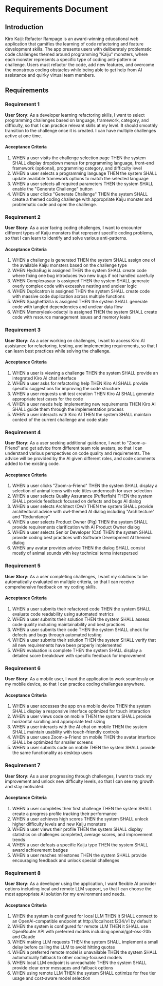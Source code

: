 # Requirements Document

## Introduction

Kiro Kaiji: Refactor Rampage is an award-winning educational web application that gamifies the learning of code refactoring and feature development skills. The app presents users with deliberately problematic code challenges themed around programming "Kaiju" monsters, where each monster represents a specific type of coding anti-pattern or challenge. Users must refactor the code, add new features, and overcome the monstrous coding obstacles while being able to get help from AI assistance and quirky virtual team members.

## Requirements

### Requirement 1

**User Story:** As a developer learning refactoring skills, I want to select programming challenges based on language, framework, category, and difficulty, so that I can practice relevant skills at my level. It should smoothly transition to the challenge once it is created. I can have multiple challenges active at one time.

#### Acceptance Criteria

1. WHEN a user visits the challenge selection page THEN the system SHALL display dropdown menus for programming language, front-end framework (optional), programming category, and difficulty level
2. WHEN a user selects a programming language THEN the system SHALL update available framework options to match the selected language
3. WHEN a user selects all required parameters THEN the system SHALL enable the "Generate Challenge" button
4. WHEN a user clicks "Generate Challenge" THEN the system SHALL create a themed coding challenge with appropriate Kaiju monster and problematic code and open the challenge.

### Requirement 2

**User Story:** As a user facing coding challenges, I want to encounter different types of Kaiju monsters that represent specific coding problems, so that I can learn to identify and solve various anti-patterns.

#### Acceptance Criteria

1. WHEN a challenge is generated THEN the system SHALL assign one of the available Kaiju monsters based on the challenge type
2. WHEN HydraBug is assigned THEN the system SHALL create code where fixing one bug introduces two new bugs if not handled carefully
3. WHEN Complexasaur is assigned THEN the system SHALL generate overly complex code with excessive nesting and unclear logic
4. WHEN Duplicatron is assigned THEN the system SHALL create code with massive code duplication across multiple functions
5. WHEN Spaghettizilla is assigned THEN the system SHALL generate code with tangled dependencies and unclear data flow
6. WHEN Memoryleak-odactyl is assigned THEN the system SHALL create code with resource management issues and memory leaks

### Requirement 3

**User Story:** As a user working on challenges, I want to access Kiro AI assistance for refactoring, testing, and implementing requirements, so that I can learn best practices while solving the challenge.

#### Acceptance Criteria

1. WHEN a user is viewing a challenge THEN the system SHALL provide an integrated Kiro AI chat interface
2. WHEN a user asks for refactoring help THEN Kiro AI SHALL provide specific suggestions for improving the code structure
3. WHEN a user requests unit test creation THEN Kiro AI SHALL generate appropriate test cases for the code
4. WHEN a user needs help implementing new requirements THEN Kiro AI SHALL guide them through the implementation process
5. WHEN a user interacts with Kiro AI THEN the system SHALL maintain context of the current challenge and code state

### Requirement 4

**User Story:** As a user seeking additional guidance, I want to "Zoom-a-Friend" and get advice from different team role avatars, so that I can understand various perspectives on code quality and requirements. The advice will be provided by the AI given different roles, and code comments added to the existing code.

#### Acceptance Criteria

1. WHEN a user clicks "Zoom-a-Friend" THEN the system SHALL display a selection of animal icons with role titles underneath for user selection
2. WHEN a user selects Quality Assurance (Pufferfish) THEN the system SHALL provide feedback focused on defects and bugs AI dialog
3. WHEN a user selects Architect (Owl) THEN the system SHALL provide architectural advice with owl-themed AI dialog including "Architecture" and "Redundancy"
4. WHEN a user selects Product Owner (Pig) THEN the system SHALL provide requirements clarification with AI Product Owner dialog
5. WHEN a user selects Senior Developer (Cat) THEN the system SHALL provide coding best practices with Software Development AI themed dialog
6. WHEN any avatar provides advice THEN the dialog SHALL consist mostly of animal sounds with key technical terms interspersed

### Requirement 5

**User Story:** As a user completing challenges, I want my solutions to be automatically evaluated on multiple criteria, so that I can receive comprehensive feedback on my coding skills.

#### Acceptance Criteria

1. WHEN a user submits their refactored code THEN the system SHALL evaluate code readability using automated metrics
2. WHEN a user submits their solution THEN the system SHALL assess code quality including maintainability and best practices
3. WHEN a user submits their code THEN the system SHALL check for defects and bugs through automated testing
4. WHEN a user submits their solution THEN the system SHALL verify that all new requirements have been properly implemented
5. WHEN evaluation is complete THEN the system SHALL display a detailed score breakdown with specific feedback for improvement

### Requirement 6

**User Story:** As a mobile user, I want the application to work seamlessly on my mobile device, so that I can practice coding challenges anywhere.

#### Acceptance Criteria

1. WHEN a user accesses the app on a mobile device THEN the system SHALL display a responsive interface optimized for touch interaction
2. WHEN a user views code on mobile THEN the system SHALL provide horizontal scrolling and appropriate text sizing
3. WHEN a user interacts with the AI chat on mobile THEN the system SHALL maintain usability with touch-friendly controls
4. WHEN a user uses Zoom-a-Friend on mobile THEN the avatar interface SHALL be optimized for smaller screens
5. WHEN a user submits code on mobile THEN the system SHALL provide the same functionality as desktop users

### Requirement 7

**User Story:** As a user progressing through challenges, I want to track my improvement and unlock new difficulty levels, so that I can see my growth and stay motivated.

#### Acceptance Criteria

1. WHEN a user completes their first challenge THEN the system SHALL create a progress profile tracking their performance
2. WHEN a user achieves high scores THEN the system SHALL unlock higher difficulty levels and new Kaiju monsters
3. WHEN a user views their profile THEN the system SHALL display statistics on challenges completed, average scores, and improvement trends
4. WHEN a user defeats a specific Kaiju type THEN the system SHALL award achievement badges
5. WHEN a user reaches milestones THEN the system SHALL provide encouraging feedback and unlock special challenges

### Requirement 8

**User Story:** As a developer using the application, I want flexible AI provider options including local and remote LLM support, so that I can choose the most appropriate AI solution for my environment and needs.

#### Acceptance Criteria

1. WHEN the system is configured for local LLM THEN it SHALL connect to an OpenAI-compatible endpoint at http://localhost:1234/v1 by default
2. WHEN the system is configured for remote LLM THEN it SHALL use OpenRouter API with preferred models including openai/gpt-oss-20b and Claude
3. WHEN making LLM requests THEN the system SHALL implement a small delay before calling the LLM to avoid hitting quotas
4. WHEN a preferred remote model is unavailable THEN the system SHALL automatically fallback to other coding-focused models
5. WHEN local LLM endpoint is unreachable THEN the system SHALL provide clear error messages and fallback options
6. WHEN using remote LLM THEN the system SHALL optimize for free tier usage and cost-aware model selection